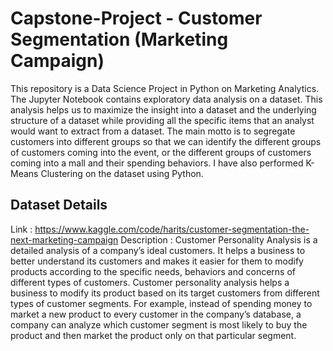 # Capstone-Project - Customer Segmentation (Marketing Campaign)

This repository is a Data Science Project in Python on Marketing Analytics. The Jupyter Notebook contains exploratory data analysis on a dataset. This analysis helps us to maximize the insight into a dataset and the underlying structure of a dataset while providing all the specific items that an analyst would want to extract from a dataset. The main motto is to segregate customers into different groups so that we can identify the different groups of customers coming into the event, or the different groups of customers coming into a mall and their spending behaviors. I have also performed K-Means Clustering on the dataset using Python. 

## Dataset Details
Link : https://www.kaggle.com/code/harits/customer-segmentation-the-next-marketing-campaign
Description : Customer Personality Analysis is a detailed analysis of a company’s ideal customers. It helps a business to better understand its customers and makes it easier for them to modify products according to the specific needs, behaviors and concerns of different types of customers. Customer personality analysis helps a business to modify its product based on its target customers from different types of customer segments. For example, instead of spending money to market a new product to every customer in the company’s database, a company can analyze which customer segment is most likely to buy the product and then market the product only on that particular segment.
